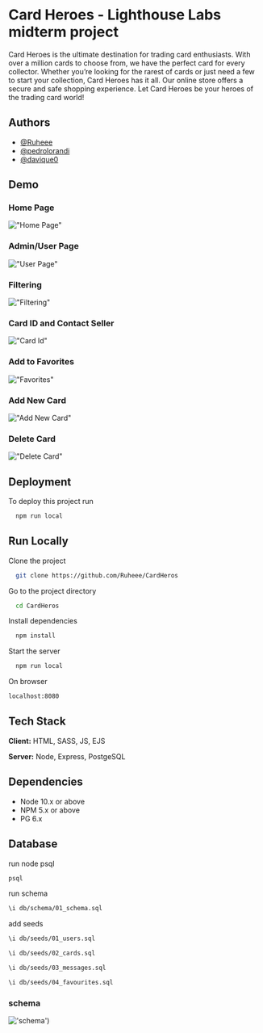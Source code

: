 
# Card Heroes - Lighthouse Labs midterm project

Card Heroes is the ultimate destination for trading card enthusiasts. With over a million cards to choose from, we have the perfect card for every collector. Whether you’re looking for the rarest of cards or just need a few to start your collection, Card Heroes has it all. Our online store offers a secure and safe shopping experience. Let Card Heroes be your heroes of the trading card world!

## Authors

- [@Ruheee](https://github.com/Ruheee)
- [@pedrolorandi](https://github.com/pedrolorandi)
- [@davique0](https://github.com/davique0)


## Demo

### Home Page

!["Home Page"](public/images/screenshots/home_page.gif)

### Admin/User Page

!["User Page"](public/images/screenshots/admin_page.gif)

### Filtering

!["Filtering"](public/images/screenshots/filter.gif)

### Card ID and Contact Seller

!["Card Id"](public/images/screenshots/contact_seller.gif)

### Add to Favorites

!["Favorites"](public/images/screenshots/add_to_favorites.gif)

### Add New Card

!["Add New Card"](public/images/screenshots/add_new_card.gif)

### Delete Card

!["Delete Card"](public/images/screenshots/delete_card.gif)


## Deployment

To deploy this project run

```bash
  npm run local
```


## Run Locally

Clone the project

```bash
  git clone https://github.com/Ruheee/CardHeros
```

Go to the project directory

```bash
  cd CardHeros
```

Install dependencies

```bash
  npm install
```

Start the server

```bash
  npm run local
```
On browser

```bash
localhost:8080
```


## Tech Stack

**Client:** HTML, SASS, JS, EJS

**Server:** Node, Express, PostgeSQL


## Dependencies

- Node 10.x or above
- NPM 5.x or above
- PG 6.x



## Database

run node psql

```bash
psql
```

run schema 

```bash
\i db/schema/01_schema.sql
```

add seeds

```bash
\i db/seeds/01_users.sql

\i db/seeds/02_cards.sql

\i db/seeds/03_messages.sql

\i db/seeds/04_favourites.sql
```

### schema

!['schema'](public/images/screenshots/schema.png))
